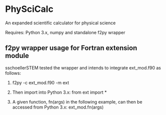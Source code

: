 # PhySciCalc
An expanded scientific calculator for physical science

Requires: Python 3.x, numpy and standalone f2py wrapper

## f2py wrapper usage for Fortran extension module
sschoellerSTEM tested the wrapper and intends to integrate ext_mod.f90 as follows: 

1. f2py -c ext_mod.f90 -m ext

2. Then import into Python 3.x: from ext import *

3. A given function, fn(args) in the following example, can then be accessed from Python 3.x: ext_mod.fn(args) 
